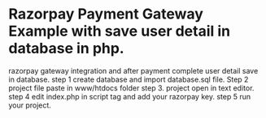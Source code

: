 # Razorpay Payment Gateway Example with save user detail in database in php.
razorpay gateway integration and after payment complete user detail save in database.
step 1 create database and import database.sql file.
Step 2 project file paste in www/htdocs folder
step 3. project open in text editor.
step 4 edit index.php in script tag and add your razorpay key. 
step 5 run your project.
